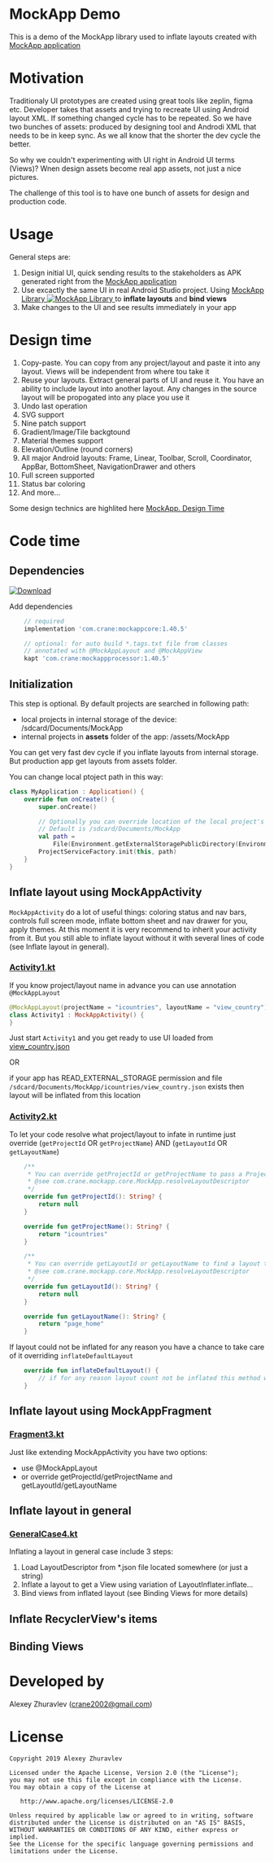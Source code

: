 # MockApp Demo

This is a demo of the MockApp library used to inflate layouts created with 
[MockApp application](https://play.google.com/store/apps/details?id=com.crane.mockapp)

# Motivation

Traditionaly UI prototypes are created using great tools like zeplin, figma etc. Developer takes that assets and trying
to recreate UI using Android layout XML. If something changed cycle has to be repeated. So we have two bunches of assets: produced by designing tool and Androdi XML that needs to be in keep sync. As we all know that the shorter the dev cycle the better.

So why we couldn't experimenting with UI right in Android UI terms (Views)? Wnen design assets become real app assets, not just a nice pictures.

The challenge of this tool is to have one bunch of assets for design and production code.

# Usage

General steps are:
1. Design initial UI, quick sending results to the stakeholders as APK generated right from the [MockApp application](https://play.google.com/store/apps/details?id=com.crane.mockapp)
2. Use excactly the same UI in real Android Studio project. Using [ MockApp Library ![MockApp Library](https://api.bintray.com/packages/crane2002/maven/mockapp-core/images/download.svg?_latestVersion) ](https://bintray.com/crane2002/maven/mockapp-core/_latestVersion/link) to **inflate layouts** and **bind views**
3. Make changes to the UI and see results immediately in your app

# Design time

1. Copy-paste. You can copy from any project/layout and paste it into any layout. Views will be independent from where tou take it
2. Reuse your layouts. Extract general parts of UI and reuse it. You have an ability to include layout into another layout. Any changes in the source layout will be propogated into any place you use it
3. Undo last operation
4. SVG support
5. Nine patch support
6. Gradient/Image/Tile backgtound
7. Material themes support
8. Elevation/Outline (round corners)
9. All major Android layouts: Frame, Linear, Toolbar, Scroll, Coordinator, AppBar, BottomSheet, NavigationDrawer and others
10. Full screen supported
11. Status bar coloring
12. And more...

Some design technics are highlited here [MockApp. Design Time](https://medium.com/mock-app/mockapp-design-time-1aeecbcaf858)

# Code time

## Dependencies
[ ![Download](https://api.bintray.com/packages/crane2002/maven/mockapp-core/images/download.svg?_latestVersion) ](https://bintray.com/crane2002/maven/mockapp-core/_latestVersion/link)

Add dependencies
```gradle
    // required
    implementation 'com.crane:mockappcore:1.40.5'

    // optional: for auto build *.tags.txt file from classes
    // annotated with @MockAppLayout and @MockAppView
    kapt 'com.crane:mockappprocessor:1.40.5'
```

## Initialization

This step is optional. By default projects are searched in following path:
* local projects in internal storage of the device: /sdcard/Documents/MockApp
* internal projects in **assets** folder of the app: /assets/MockApp

You can get very fast dev cycle if you inflate layouts from internal storage. But production app get layouts from assets folder.

You can change local ptoject path in this way:

```kotlin
class MyApplication : Application() {
    override fun onCreate() {
        super.onCreate()

        // Optionally you can override location of the local project's storage.
        // Default is /sdcard/Documents/MockApp
        val path =
            File(Environment.getExternalStoragePublicDirectory(Environment.DIRECTORY_DOCUMENTS), "MyMockAppFolder").path
        ProjectServiceFactory.init(this, path)
    }
}
```
## Inflate layout using MockAppActivity

`MockAppActivity` do a lot of useful things: coloring status and nav bars, controls full screen mode, inflate bottom sheet and nav drawer for you, apply themes. At this moment it is very recommend to inherit your activity from it. But you still able to inflate layout without it with several lines of code (see Inflate layout in general).

### [Activity1.kt](app/src/main/java/com/crane/mockappdemo/sample1/Activity1.kt)

If you know project/layout name in advance you can use annotation `@MockAppLayout`

```kotlin
@MockAppLayout(projectName = "icountries", layoutName = "view_country")
class Activity1 : MockAppActivity() {
}
```

Just start `Activity1` and you get ready to use UI loaded from [view_country.json](app/src/main/assets/MockApp/icountries/view_country.json)

OR 

if your app has READ_EXTERNAL_STORAGE permission and file `/sdcard/Documents/MockApp/icountries/view_country.json` exists then layout will be inflated from this location

### [Activity2.kt](app/src/main/java/com/crane/mockappdemo/sample1/Activity2.kt)

To let your code resolve what project/layout to infate in runtime just override (`getProjectId` OR `getProjectName`) AND (`getLayoutId` OR `getLayoutName`)

```kotlin
    /**
     * You can override getProjectId or getProjectName to pass a Project to find a layout in
     * @see com.crane.mockapp.core.MockApp.resolveLayoutDescriptor
     */
    override fun getProjectId(): String? {
        return null
    }

    override fun getProjectName(): String? {
        return "icountries"
    }

    /**
     * You can override getLayoutId or getLayoutName to find a layout to inflate
     * @see com.crane.mockapp.core.MockApp.resolveLayoutDescriptor
     */
    override fun getLayoutId(): String? {
        return null
    }

    override fun getLayoutName(): String? {
        return "page_home"
    }
```

If layout could not be inflated for any reason you have a chance to take care of it overriding `inflateDefaultLayout`

```kotlin
    override fun inflateDefaultLayout() {
        // if for any reason layout count not be inflated this method will be invoked
    }
```

## Inflate layout using MockAppFragment

### [Fragment3.kt](app/src/main/java/com/crane/mockappdemo/sample1/Fragment3.kt)

Just like extending MockAppActivity you have two options:
* use @MockAppLayout 
* or override getProjectId/getProjectName and getLayoutId/getLayoutName

## Inflate layout in general

### [GeneralCase4.kt](app/src/main/java/com/crane/mockappdemo/sample1/GeneralCase4.kt)

Inflating a layout in general case include 3 steps:
1. Load LayoutDescriptor from \*.json file located somewhere (or just a string)
2. Inflate a layout to get a View using variation of LayoutInflater.inflate...
3. Bind views from inflated layout (see Binding Views for more details)

## Inflate RecyclerView's items
## Binding Views

# Developed by
Alexey Zhuravlev ([crane2002@gmail.com](mailto:crane2002@gmail.com))

# License

    Copyright 2019 Alexey Zhuravlev
    
    Licensed under the Apache License, Version 2.0 (the "License");
    you may not use this file except in compliance with the License.
    You may obtain a copy of the License at
    
       http://www.apache.org/licenses/LICENSE-2.0
    
    Unless required by applicable law or agreed to in writing, software
    distributed under the License is distributed on an "AS IS" BASIS,
    WITHOUT WARRANTIES OR CONDITIONS OF ANY KIND, either express or implied.
    See the License for the specific language governing permissions and
    limitations under the License.

    
    
